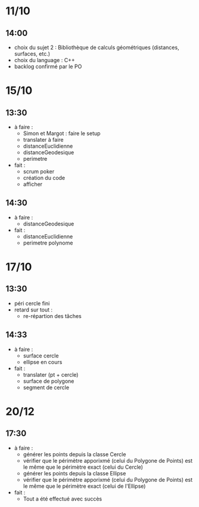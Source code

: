# 11/10
## 14:00
- choix du sujet 2 : Bibliothèque de calculs géométriques (distances, surfaces, etc.)
- choix du language : C++
- backlog confirmé par le PO

# 15/10
## 13:30
-  à faire :
    - Simon et Margot : faire le setup
    - translater à faire
    - distanceEuclidienne
    - distanceGeodesique
    - perimetre
-   fait :
    - scrum poker
    - création du code
    - afficher

## 14:30
-  à faire :
    - distanceGeodesique
-   fait :
    - distanceEuclidienne
    - perimetre polynome

 # 17/10
## 13:30
- péri cercle fini 
- retard sur tout :
   - re-répartion des tâches 

## 14:33 
-  à faire :
    - surface cercle
    - ellipse en cours
-   fait :
    - translater (pt + cercle)
    - surface de polygone
    - segment de cercle
 
# 20/12
## 17:30
- à faire :
    - générer les points depuis la classe Cercle
    - vérifier que le périmètre apporixmé (celui du Polygone de Points) est le même que le périmètre exact (celui du Cercle)
    - générer les points depuis la classe Ellipse
    - vérifier que le périmètre apporixmé (celui du Polygone de Points) est le même que le périmètre exact (celui de l'Ellipse)
- fait :
    - Tout a été effectué avec succès
